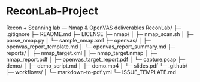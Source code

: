 # ReconLab-Project
Recon + Scanning lab — Nmap &amp; OpenVAS deliverables
ReconLab/
├─ .gitignore
├─ README.md
├─ LICENSE
├─ nmap/
│  ├─ nmap_scan.sh
│  ├─ parse_nmap.py
│  └─ sample_nmap.xml
├─ openvas/
│  ├─ openvas_report_template.md
│  └─ openvas_report_summary.md
├─ reports/
│  ├─ nmap_target.xml
│  ├─ nmap_target.nmap
│  ├─ nmap_report.pdf
│  ├─ openvas_target_report.pdf
│  └─ capture.pcap
├─ demo/
│  ├─ demo_script.md
│  ├─ demo.mp4
│  └─ slides.pdf
└─ .github/
   ├─ workflows/
   │  └─ markdown-to-pdf.yml
   └─ ISSUE_TEMPLATE.md
